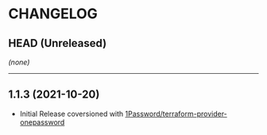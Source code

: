 CHANGELOG
=========

## HEAD (Unreleased)
_(none)_

---

## 1.1.3 (2021-10-20)
* Initial Release coversioned with [1Password/terraform-provider-onepassword](https://github.com/1Password/terraform-provider-onepassword)

